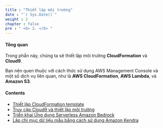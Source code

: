 ```yaml
---
title : "Thiết lập môi trường"
date : "`r Sys.Date()`"
weight : 2
chapter : false
pre : " <b> 2. </b> "
---
```

#### Tổng quan

Trong phần này, chúng ta sẽ thiết lập môi trường **CloudFormation** và **Cloud9**.

Bạn nên quen thuộc với cách thức sử dụng AWS Management Console và một số dịch vụ liên quan, như là **AWS CloudFormation**, **AWS Lambda**, và **Amazon S3**.
#### Contents

- [Thiết lập CloudFormation template](2-1CloudFormation)
- [Truy cập Cloud9 và thiết lập môi trường](2-2CheckCloud9)
- [Triển khai Ứng dụng Serverless Amazon Bedrock](2-3DeployServerlessApp)
- [Lập chỉ mục dữ liệu mẫu bằng cách sử dụng Amazon Kendra](2-4IndexKendrasample)
